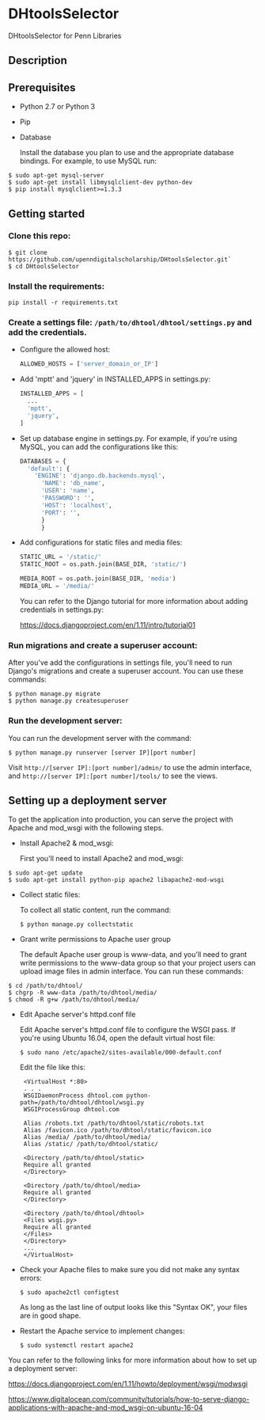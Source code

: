 # DHtoolsSelector
DHtoolsSelector for Penn Libraries
## Description

## Prerequisites
* Python 2.7 or Python 3
* Pip
* Database

   Install the database you plan to use and the appropriate database bindings. For example, to use MySQL run:

```
$ sudo apt-get mysql-server
$ sudo apt-get install libmysqlclient-dev python-dev
$ pip install mysqlclient>=1.3.3
```

## Getting started
### Clone this repo:

```
$ git clone https://github.com/upenndigitalscholarship/DHtoolsSelector.git`
$ cd DHtoolsSelector
```

### Install the requirements:

  `pip install -r requirements.txt`

### Create a settings file: `/path/to/dhtool/dhtool/settings.py` and add the credentials.
* Configure the allowed host:

   ```python
   ALLOWED_HOSTS = ['server_domain_or_IP']
   ```

* Add 'mptt' and 'jquery' in INSTALLED_APPS in settings.py:

    ```python
    INSTALLED_APPS = [
      ...
      'mptt',
      'jquery',
    ]
    ```
* Set up database engine in settings.py. For example, if you're using MySQL,
  you can add the configurations like this:

  ```python
  DATABASES = {
    'default': {
      'ENGINE': 'django.db.backends.mysql',
        'NAME': 'db_name',
        'USER': 'name',
        'PASSWORD': '',
        'HOST': 'localhost',
        'PORT': '',
        }
        }
  ```

* Add configurations for static files and media files:

  ```python
  STATIC_URL = '/static/'
  STATIC_ROOT = os.path.join(BASE_DIR, 'static/')

  MEDIA_ROOT = os.path.join(BASE_DIR, 'media')
  MEDIA_URL = '/media/'
  ```

  You can refer to the Django tutorial for more information about adding credentials in settings.py:

     https://docs.djangoproject.com/en/1.11/intro/tutorial01

### Run migrations and create a superuser account:

  After you've add the configurations in settings file, you'll need to run Django's migrations and create a superuser account. You can use these commands:

```
$ python manage.py migrate
$ python manage.py createsuperuser
```
### Run the development server:

  You can run the development server with the command:

  `$ python manage.py runserver [server IP][port number]`

  Visit `http://[server IP]:[port number]/admin/` to use the admin interface, and `http://[server IP]:[port number]/tools/` to see the views.

## Setting up a deployment server
   To get the application into production, you can serve the project with Apache and mod_wsgi with the following steps.

* Install Apache2 & mod_wsgi:

  First you'll need to install Apache2 and mod_wsgi:

```
$ sudo apt-get update
$ sudo apt-get install python-pip apache2 libapache2-mod-wsgi
```
* Collect static files:

  To collect all static content, run the command:

  `$ python manage.py collectstatic`

* Grant write permissions to Apache user group

  The default Apache user group is www-data, and you'll need to grant write permissions to the www-data group so that your project users can upload image files in admin interface. You can run these commands:

```
$ cd /path/to/dhtool/
$ chgrp -R www-data /path/to/dhtool/media/
$ chmod -R g+w /path/to/dhtool/media/
```

* Edit Apache server's httpd.conf file

  Edit Apache server's httpd.conf file to configure the WSGI pass. If you're using Ubuntu 16.04, open the default virtual host file:

  `$ sudo nano /etc/apache2/sites-available/000-default.conf`

  Edit the file like this:

  ```
   <VirtualHost *:80>
   . . .
   WSGIDaemonProcess dhtool.com python-path=/path/to/dhtool/dhtool/wsgi.py
   WSGIProcessGroup dhtool.com

   Alias /robots.txt /path/to/dhtool/static/robots.txt
   Alias /favicon.ico /path/to/dhtool/static/favicon.ico
   Alias /media/ /path/to/dhtool/media/
   Alias /static/ /path/to/dhtool/static/

   <Directory /path/to/dhtool/static>
   Require all granted
   </Directory>

   <Directory /path/to/dhtool/media>
   Require all granted
   </Directory>

   <Directory /path/to/dhtool/dhtool>
   <Files wsgi.py>
   Require all granted
   </Files>
   </Directory>
   ...
   </VirtualHost>
   ```

* Check your Apache files to make sure you did not make any syntax errors:

  `$ sudo apache2ctl configtest`

  As long as the last line of output looks like this "Syntax OK", your files are in good shape.

* Restart the Apache service to implement changes:

  `$ sudo systemctl restart apache2`

You can refer to the following links for more information about how to set up a deployment server:

  https://docs.djangoproject.com/en/1.11/howto/deployment/wsgi/modwsgi

  https://www.digitalocean.com/community/tutorials/how-to-serve-django-applications-with-apache-and-mod_wsgi-on-ubuntu-16-04

